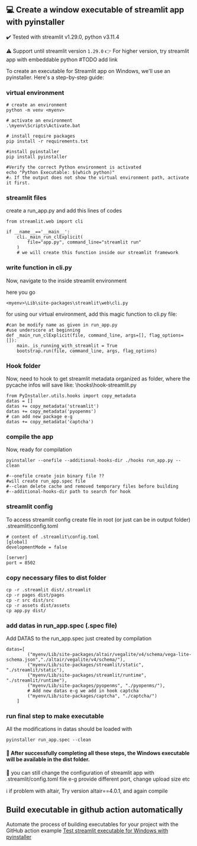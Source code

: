 ## 💻 Create a window executable of streamlit app with pyinstaller
:heavy_check_mark: 
Tested with streamlit v1.29.0, python v3.11.4

:warning: Support until streamlit version `1.29.0`
:point_right: For higher version, try streamlit app with embeddable python #TODO add link 

To create an executable for Streamlit app on Windows, we'll use an pyinstaller.
Here's a step-by-step guide:

### virtual environment 

``` 
# create an environment
python -m venv <myenv>

# activate an environment
.\myenv\Scripts\Activate.bat 

# install require packages
pip install -r requirements.txt

#install pyinstaller
pip install pyinstaller

#Verify the correct Python environment is activated 
echo "Python Executable: $(which python)"
#⚠ If the output does not show the virtual environment path, activate it first.

```

### streamlit files

create a run_app.py and add this lines of codes
```
from streamlit.web import cli

if __name__=='__main__':
    cli._main_run_clExplicit(
        file="app.py", command_line="streamlit run"
    )
    # we will create this function inside our streamlit framework

```

### write function in cli.py

Now, navigate to the inside streamlit environment

here you go

```
<myenv>\Lib\site-packages\streamlit\web\cli.py
```
for using our virtual environment, add this magic function to cli.py file: 
```
#can be modify name as given in run_app.py
#use underscore at beginning 
def _main_run_clExplicit(file, command_line, args=[], flag_options=[]):
    main._is_running_with_streamlit = True
    bootstrap.run(file, command_line, args, flag_options)
```

### Hook folder
Now, need to hook to get streamlit metadata
organized as folder, where the pycache infos will save
like: \hooks\hook-streamlit.py

```
from PyInstaller.utils.hooks import copy_metadata
datas = []
datas += copy_metadata('streamlit')
datas += copy_metadata('pyopenms')
# can add new package e-g
datas += copy_metadata('captcha')
```

### compile the app 
Now, ready for compilation
```
pyinstaller --onefile --additional-hooks-dir ./hooks run_app.py --clean

#--onefile create join binary file ??
#will create run_app.spec file
#--clean delete cache and removed temporary files before building
#--additional-hooks-dir path to search for hook 
```

### streamlit config
To access  streamlit config create file in root 
(or just can be in output folder)
.streamlit\config.toml

```
# content of .streamlit\config.toml
[global]
developmentMode = false

[server]
port = 8502
``` 

### copy necessary files to dist folder
```
cp -r .streamlit dist/.streamlit
cp -r pages dist/pages
cp -r src dist/src
cp -r assets dist/assets
cp app.py dist/

``` 


### add datas in run_app.spec (.spec file)
Add DATAS to the run_app.spec just created by compilation

```
datas=[
        ("myenv/Lib/site-packages/altair/vegalite/v4/schema/vega-lite-schema.json","./altair/vegalite/v4/schema/"),
        ("myenv/Lib/site-packages/streamlit/static", "./streamlit/static"),
        ("myenv/Lib/site-packages/streamlit/runtime", "./streamlit/runtime"),
        ("myenv/Lib/site-packages/pyopenms", "./pyopenms/"),
        # Add new datas e-g we add in hook captcha
        ("myenv/Lib/site-packages/captcha", "./captcha/")
    ]
```    
### run final step to make executable
All the modifications in datas should be loaded with
```
pyinstaller run_app.spec --clean
```
#### 🚀 After successfully completing all these steps, the Windows executable will be available in the dist folder.

:pencil: you can still change the configuration of streamlit app with .streamlit/config.toml file e-g provide different port, change upload size etc

ℹ️ if problem with altair, Try version altair==4.0.1, and again compile

## Build executable in github action automatically
Automate the process of building executables for your project with the GitHub action example [Test streamlit executable for Windows with pyinstaller](https://github.com/OpenMS/streamlit-template/blob/main/.github/workflows/test-win-exe-w-pyinstaller.yaml)
